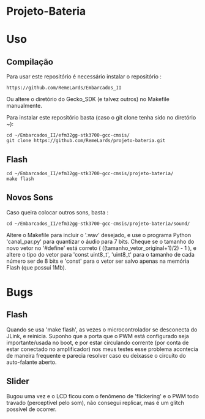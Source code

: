 Projeto-Bateria
=================

# Uso

## Compilação

Para usar este repositório é necessário instalar o repositório : 

```
https://github.com/RemeLards/Embarcados_II
```

Ou altere o diretório do Gecko_SDK (e talvez outros) no Makefile manualmente.

Para instalar este repositório basta (caso o git clone tenha sido no diretório ~):

```
cd ~/Embarcados_II/efm32gg-stk3700-gcc-cmsis/
git clone https://github.com/RemeLards/projeto-bateria.git
```

## Flash

```
cd ~/Embarcados_II/efm32gg-stk3700-gcc-cmsis/projeto-bateria/
make flash
```

## Novos Sons

Caso queira colocar outros sons, basta : 

```
cd ~/Embarcados_II/efm32gg-stk3700-gcc-cmsis/projeto-bateria/sound/
```

Altere o Makefile para incluir o '.wav' desejado, e use o programa Python 'canal_par.py' para quantizar o áudio para 7 bits. Cheque se o tamanho do novo vetor no '#define' está correto ( ((tamanho_vetor_original+1)/2) - 1 ), e altere o tipo do vetor para 'const uint8_t', 'uint8_t' para o tamanho de cada número ser de 8 bits e 'const' para o vetor ser salvo apenas na memória Flash (que possuí 1Mb).


# Bugs

## Flash
Quando se usa 'make flash', as vezes o microcontrolador se desconecta do JLink, e reinicia. Suponho que a porta que o PWM está configurado seja importante/usada no boot, e por estar circulando corrente (por conta de estar conectado no amplificador) nos meus testes esse problema acontecia de maneira frequente e parecia resolver caso eu deixasse o circuito do auto-falante aberto.

## Slider
Bugou uma vez e o LCD ficou com o fenômeno de 'flickering' e o PWM todo travado (perceptível pelo som), não consegui replicar, mas é um glitch possível de ocorrer.